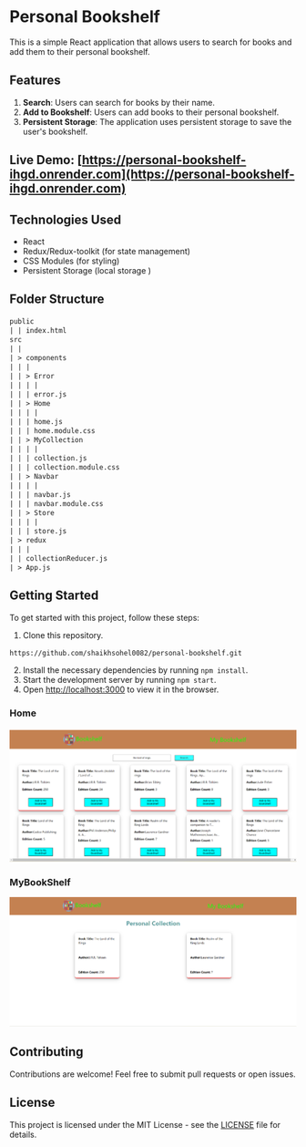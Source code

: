 # Personal Bookshelf

This is a simple React application that allows users to search for books and add them to their personal bookshelf.

## Features

1. **Search**: Users can search for books by their name.
2. **Add to Bookshelf**: Users can add books to their personal bookshelf.
3. **Persistent Storage**: The application uses persistent storage to save the user's bookshelf.

## Live Demo: [https://personal-bookshelf-ihgd.onrender.com](https://personal-bookshelf-ihgd.onrender.com)


## Technologies Used

- React
- Redux/Redux-toolkit (for state management)
- CSS Modules (for styling)
- Persistent Storage (local storage )
## Folder Structure

```
public
| | index.html
src
| |
| > components
| | |
| | > Error
| | | |
| | | error.js
| | > Home
| | | |
| | | home.js
| | | home.module.css
| | > MyCollection
| | | |
| | | collection.js
| | | collection.module.css
| | > Navbar
| | | |
| | | navbar.js
| | | navbar.module.css
| | > Store
| | | |
| | | store.js
| > redux
| | |
| | collectionReducer.js
| > App.js
```

## Getting Started

To get started with this project, follow these steps:

1. Clone this repository.

```
https://github.com/shaikhsohel0082/personal-bookshelf.git
```

2. Install the necessary dependencies by running `npm install`.
3. Start the development server by running `npm start`.
4. Open [http://localhost:3000](http://localhost:3000) to view it in the browser.

### Home
![Home](src/components/Home/home.png)
### MyBookShelf
![MyBookShelf](src/components//MyCollection/collection.png)

## Contributing

Contributions are welcome! Feel free to submit pull requests or open issues.

## License

This project is licensed under the MIT License - see the [LICENSE](LICENSE) file for details.
